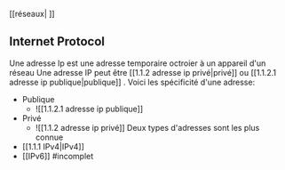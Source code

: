 [[réseaux| ]]
## Internet Protocol

Une adresse Ip est une adresse temporaire octroier à un appareil d'un réseau
Une adresse IP peut être [[1.1.2 adresse ip privé|privé]] ou [[1.1.2.1 adresse ip publique|publique]] .
Voici les spécificité d'une adresse:
- Publique
	- ![[1.1.2.1 adresse ip publique]]
- Privé
	- ![[1.1.2 adresse ip privé]]
Deux types d'adresses sont les plus connue
- [[1.1.1 IPv4|IPv4]]
- [[IPv6]] #incomplet